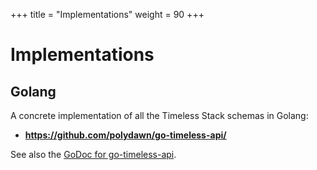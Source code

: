 +++
title = "Implementations"
weight = 90
+++

Implementations
===============

Golang
------

A concrete implementation of all the Timeless Stack schemas in Golang:

- <b>https://github.com/polydawn/go-timeless-api/</b>

See also the [GoDoc for go-timeless-api](https://godoc.org/github.com/polydawn/go-timeless-api).
